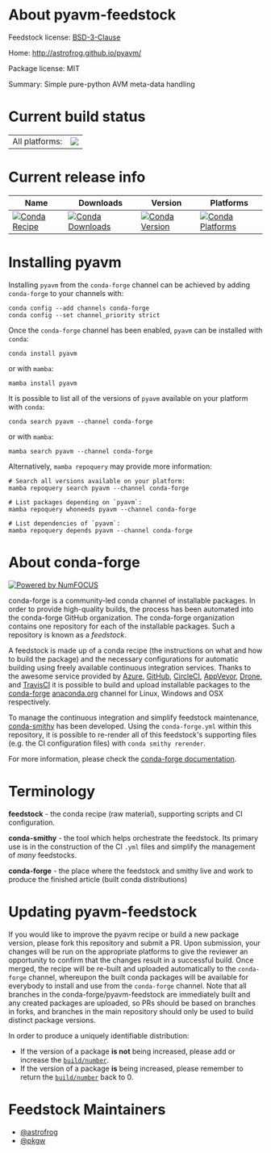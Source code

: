 About pyavm-feedstock
=====================

Feedstock license: [BSD-3-Clause](https://github.com/conda-forge/pyavm-feedstock/blob/main/LICENSE.txt)

Home: http://astrofrog.github.io/pyavm/

Package license: MIT

Summary: Simple pure-python AVM meta-data handling

Current build status
====================


<table><tr><td>All platforms:</td>
    <td>
      <a href="https://dev.azure.com/conda-forge/feedstock-builds/_build/latest?definitionId=2490&branchName=main">
        <img src="https://dev.azure.com/conda-forge/feedstock-builds/_apis/build/status/pyavm-feedstock?branchName=main">
      </a>
    </td>
  </tr>
</table>

Current release info
====================

| Name | Downloads | Version | Platforms |
| --- | --- | --- | --- |
| [![Conda Recipe](https://img.shields.io/badge/recipe-pyavm-green.svg)](https://anaconda.org/conda-forge/pyavm) | [![Conda Downloads](https://img.shields.io/conda/dn/conda-forge/pyavm.svg)](https://anaconda.org/conda-forge/pyavm) | [![Conda Version](https://img.shields.io/conda/vn/conda-forge/pyavm.svg)](https://anaconda.org/conda-forge/pyavm) | [![Conda Platforms](https://img.shields.io/conda/pn/conda-forge/pyavm.svg)](https://anaconda.org/conda-forge/pyavm) |

Installing pyavm
================

Installing `pyavm` from the `conda-forge` channel can be achieved by adding `conda-forge` to your channels with:

```
conda config --add channels conda-forge
conda config --set channel_priority strict
```

Once the `conda-forge` channel has been enabled, `pyavm` can be installed with `conda`:

```
conda install pyavm
```

or with `mamba`:

```
mamba install pyavm
```

It is possible to list all of the versions of `pyavm` available on your platform with `conda`:

```
conda search pyavm --channel conda-forge
```

or with `mamba`:

```
mamba search pyavm --channel conda-forge
```

Alternatively, `mamba repoquery` may provide more information:

```
# Search all versions available on your platform:
mamba repoquery search pyavm --channel conda-forge

# List packages depending on `pyavm`:
mamba repoquery whoneeds pyavm --channel conda-forge

# List dependencies of `pyavm`:
mamba repoquery depends pyavm --channel conda-forge
```


About conda-forge
=================

[![Powered by
NumFOCUS](https://img.shields.io/badge/powered%20by-NumFOCUS-orange.svg?style=flat&colorA=E1523D&colorB=007D8A)](https://numfocus.org)

conda-forge is a community-led conda channel of installable packages.
In order to provide high-quality builds, the process has been automated into the
conda-forge GitHub organization. The conda-forge organization contains one repository
for each of the installable packages. Such a repository is known as a *feedstock*.

A feedstock is made up of a conda recipe (the instructions on what and how to build
the package) and the necessary configurations for automatic building using freely
available continuous integration services. Thanks to the awesome service provided by
[Azure](https://azure.microsoft.com/en-us/services/devops/), [GitHub](https://github.com/),
[CircleCI](https://circleci.com/), [AppVeyor](https://www.appveyor.com/),
[Drone](https://cloud.drone.io/welcome), and [TravisCI](https://travis-ci.com/)
it is possible to build and upload installable packages to the
[conda-forge](https://anaconda.org/conda-forge) [anaconda.org](https://anaconda.org/)
channel for Linux, Windows and OSX respectively.

To manage the continuous integration and simplify feedstock maintenance,
[conda-smithy](https://github.com/conda-forge/conda-smithy) has been developed.
Using the ``conda-forge.yml`` within this repository, it is possible to re-render all of
this feedstock's supporting files (e.g. the CI configuration files) with ``conda smithy rerender``.

For more information, please check the [conda-forge documentation](https://conda-forge.org/docs/).

Terminology
===========

**feedstock** - the conda recipe (raw material), supporting scripts and CI configuration.

**conda-smithy** - the tool which helps orchestrate the feedstock.
                   Its primary use is in the construction of the CI ``.yml`` files
                   and simplify the management of *many* feedstocks.

**conda-forge** - the place where the feedstock and smithy live and work to
                  produce the finished article (built conda distributions)


Updating pyavm-feedstock
========================

If you would like to improve the pyavm recipe or build a new
package version, please fork this repository and submit a PR. Upon submission,
your changes will be run on the appropriate platforms to give the reviewer an
opportunity to confirm that the changes result in a successful build. Once
merged, the recipe will be re-built and uploaded automatically to the
`conda-forge` channel, whereupon the built conda packages will be available for
everybody to install and use from the `conda-forge` channel.
Note that all branches in the conda-forge/pyavm-feedstock are
immediately built and any created packages are uploaded, so PRs should be based
on branches in forks, and branches in the main repository should only be used to
build distinct package versions.

In order to produce a uniquely identifiable distribution:
 * If the version of a package **is not** being increased, please add or increase
   the [``build/number``](https://docs.conda.io/projects/conda-build/en/latest/resources/define-metadata.html#build-number-and-string).
 * If the version of a package **is** being increased, please remember to return
   the [``build/number``](https://docs.conda.io/projects/conda-build/en/latest/resources/define-metadata.html#build-number-and-string)
   back to 0.

Feedstock Maintainers
=====================

* [@astrofrog](https://github.com/astrofrog/)
* [@pkgw](https://github.com/pkgw/)

